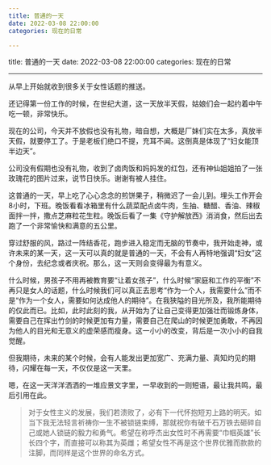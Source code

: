 ```yaml
---
title: 普通的一天
date: 2022-03-08 22:00:00
categories: 现在的日常

---
```

title: 普通的一天
date: 2022-03-08 22:00:00
categories: 现在的日常


---

从早上开始就收到很多关于女性话题的推送。



还记得第一份工作的时候，在世纪大道，这一天放半天假，姑娘们会一起约着中午吃一顿，非常快乐。

现在的公司，今天并不放假也没有礼物，暗自想，大概是厂妹们实在太多，真放半天假，就要停工了。于是老板们绝口不提，充耳不闻。这倒真是体现了“妇女能顶半边天”。

公司没有假期也没有礼物，收到了卤肉饭和妈妈发的红包，还有神仙姐姐拍了一张玫瑰花的图片过来，说节日快乐。谢谢有被人挂住。



这普通的一天，早上吃了心心念念的煎饼果子，稍微迟了一会儿到。埋头工作开会8小时，下班。晚饭看看冰箱里有什么蔬菜配点卤牛肉，生抽、糖醋、香油、辣椒面拌一拌，撒点芝麻粒花生粒。晚饭后看了一集《守护解放西》消消食，然后出去跑了一个非常愉快和满意的五公里。



穿过舒服的风，路过一阵结香花，跑步进入稳定而无脑的节奏中，我开始走神，或许未来的某一天，这一天可以真的就是普通的一天，不会有人再特地强调“妇女”这个身份，去纪念或者庆祝。那么，这一天则会变得最为有意义。

什么时候，男孩子不用再被教育要“让着女孩子”，什么时候“家庭和工作的平衡”不再只是女人的话题，什么时候我们可以真正去思考“作为一个人，我需要什么”而不是“作为一个女人，需要如何达成他人的期待”。在我狭隘的目光所及，我所能期待的仅此而已。比如，此时此刻的我，从开始为了让自己变得更加强壮而锻炼身体，需要自己在挥出竹剑的时候更加有力量，需要自己在爬山的时候更加勇敢，不再因为他人的目光和无意义的虚荣感而瘦身。这一小小的改变，背后是一次小小的自我觉醒。

但我期待，未来的某个时候，会有人能发出更加宽广、充满力量、真知灼见的期待，闪耀在每一天，不仅仅是这一天里。



嗯，在这一天洋洋洒洒的一堆应景文字里，一早收到的一则短语，最让我共鸣，最后引用在此。



> 对于女性主义的发展，我们若溃败了，必有下一代怀抱短刃上路的明天。如当下我无法轻言祈祷你一生不被锁链束缚，那就祝你有破千石万铁去砸碎自己或她人锁链的毅力和勇气。希望在称呼杰出女性时不再需要“巾帼英雄”长长四个字，而直接可以称其为英雌；希望女性不再是这个世界优雅而款款的注脚，而同样是这个世界的命名方式。